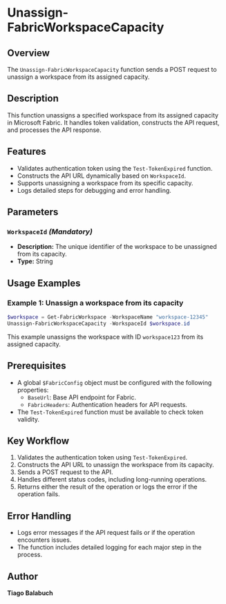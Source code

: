 # Unassign-FabricWorkspaceCapacity

## Overview

The `Unassign-FabricWorkspaceCapacity` function sends a POST request to unassign a workspace from its assigned capacity.

## Description

This function unassigns a specified workspace from its assigned capacity in Microsoft Fabric. It handles token validation, constructs the API request, and processes the API response.

## Features

- Validates authentication token using the `Test-TokenExpired` function.
- Constructs the API URL dynamically based on `WorkspaceId`.
- Supports unassigning a workspace from its specific capacity.
- Logs detailed steps for debugging and error handling.

## Parameters

### `WorkspaceId` *(Mandatory)*

- **Description:** The unique identifier of the workspace to be unassigned from its capacity.
- **Type:** String

## Usage Examples

### Example 1: Unassign a workspace from its capacity

```powershell
$workspace = Get-FabricWorkspace -WorkspaceName "workspace-12345"
Unassign-FabricWorkspaceCapacity -WorkspaceId $workspace.id 
```

This example unassigns the workspace with ID `workspace123` from its assigned capacity.

## Prerequisites

- A global `$FabricConfig` object must be configured with the following properties:
  - `BaseUrl`: Base API endpoint for Fabric.
  - `FabricHeaders`: Authentication headers for API requests.
- The `Test-TokenExpired` function must be available to check token validity.

## Key Workflow

1. Validates the authentication token using `Test-TokenExpired`.
2. Constructs the API URL to unassign the workspace from its capacity.
3. Sends a POST request to the API.
4. Handles different status codes, including long-running operations.
5. Returns either the result of the operation or logs the error if the operation fails.

## Error Handling

- Logs error messages if the API request fails or if the operation encounters issues.
- The function includes detailed logging for each major step in the process.

## Author

**Tiago Balabuch**